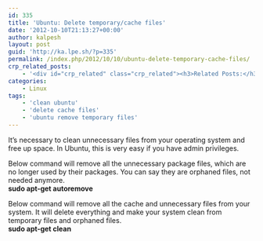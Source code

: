 ```yaml
---
id: 335
title: 'Ubuntu: Delete temporary/cache files'
date: '2012-10-10T21:13:27+00:00'
author: kalpesh
layout: post
guid: 'http://ka.lpe.sh/?p=335'
permalink: /index.php/2012/10/10/ubuntu-delete-temporary-cache-files/
crp_related_posts:
    - '<div id="crp_related" class="crp_related"><h3>Related Posts:</h3><ul><li><a href="http://ka.lpe.sh/2013/02/09/linux-magento-daily-useful-development-commands/"     class="crp_title">Linux/Magento: Daily useful development commands</a></li><li><a href="http://ka.lpe.sh/2013/04/18/pdo_mysql-extension-is-not-installed/"     class="crp_title">pdo_mysql extension is not installed</a></li><li><a href="http://ka.lpe.sh/2012/08/09/magento-how-to-delete-remove-all-products-from-all-categories/"     class="crp_title">Magento: How to delete/remove all products from all categories</a></li><li><a href="http://ka.lpe.sh/2013/02/02/magento-create-database-backups-daily-programatically-by-cron/"     class="crp_title">Magento: Create database backups daily programatically by cron</a></li><li><a href="http://ka.lpe.sh/2012/07/21/migrate-magento-to-new-server-domain-database-host/"     class="crp_title">Migrate magento to new server / domain / database / host</a></li></ul></div>'
categories:
    - Linux
tags:
    - 'clean ubuntu'
    - 'delete cache files'
    - 'ubuntu remove temporary files'
---
```


It’s necessary to clean unnecessary files from your operating system and free up space. In Ubuntu, this is very easy if you have admin privileges.

Below command will remove all the unnecessary package files, which are no longer used by their packages. You can say they are orphaned files, not needed anymore.  
**sudo apt-get autoremove**

Below command will remove all the cache and unnecessary files from your system. It will delete everything and make your system clean from temporary files and orphaned files.  
**sudo apt-get clean**